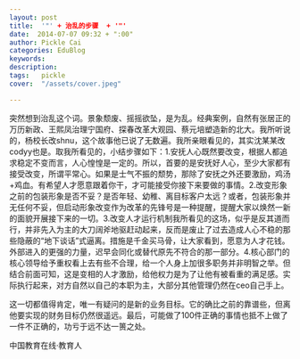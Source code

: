 ```yaml
---
layout: post  
title:  '"' + 治乱的步骤  + '"'
date:  2014-07-07 09:32 + ":00" 
author: Pickle Cai  
categories: EduBlog  
keywords: 
description:   
tags:	pickle   
cover:  "/assets/cover.jpeg"  

---  
```

    
突然想到治乱这个词。景象颓废、摇摇欲坠，是为乱。经典案例，自然有张居正的万历新政、王熙凤治理宁国府、探春改革大观园、蔡元培塑造新的北大。我所听说的，杨校长改shnu，这个故事他已说了无数遍。我所亲眼看见的，其实沈某某改codyy也是。取我所看见的，小结步骤如下：1.安抚人心既然要改变，根据人都追求稳定不变而言，人心惶惶是一定的。所以，首要的是安抚好人心，至少大家都有接受改变，所谓平常心。如果是士气不振的颓势，那除了安抚之外还要激励，鸡汤+鸡血。有希望人才愿意跟着你干，才可能接受你接下来要做的事情。2.改变形象之前的包装形象是否不妥？是否年轻、幼稚、离目标客户太远？或者，包装形象并无任何不妥，但启动形象改变作为改革的先锋号是一种提醒，提醒大家以焕然一新的面貌开展接下来的一切。3.改变人才运行机制我所看见的这场，似乎是反其道而行，并非先入为主的大刀阔斧地驱赶动起来，反而是废止了过去造成人心不稳的那些隐蔽的“地下谈话”式逼离。措施是千金买马骨，让大家看到，愿意为人才花钱。外部进入的更强的力量，迟早会同化或替代原先不符合的那一部分。4.核心部门的核心领导给予重权看上去有些不合理，给一个人身上加很多职务并非明智之举。但结合前面可知，这是变相的人才激励，给他权力是为了让他有被看重的满足感。实际执行起来，对方自然以自己的本职为主，大部分其他管理仍然在ceo自己手上。

这一切都值得肯定，唯一有疑问的是新的业务目标。它的确比之前的靠谱些，但离他要实现的财务目标仍然很遥远。最后，可能做了100件正确的事情也抵不上做了一件不正确的，功亏于远不达一篑之处。

		    
 中国教育在线·教育人

